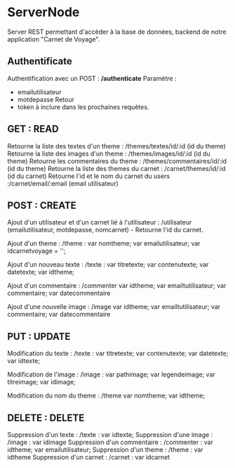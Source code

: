 # ServerNode

Server REST permettant d'accèder à la base de données, backend de notre application "Carnet de Voyage".

Authentificate
---------------

Authentification avec un POST : **/authenticate**
 Paramètre : 
 * emailutilisateur 
 * motdepasse 
 Retour
 * token à inclure dans les prochaines requètes.

GET : READ
----------
Retourne la liste des textes d'un theme : /themes/textes/id/:id (id du theme)
Retourne la liste des images d'un theme : /themes/images/id/:id (id du theme)
Retourne les commentaires du theme : /themes/commentaires/id/:id (id du theme)
Retourne la liste des themes du carnet : /carnet/themes/id/:id (id du carnet)
Retourne l'id et le nom du carnet du users :/carnet/email/:email (email utilisateur)


POST : CREATE
-------------
Ajout d'un utilisateur et d'un carnet lié à l'utilisateur : /utilisateur (emailutilisateur, motdepasse, nomcarnet) - Retourne l'id du carnet.

Ajout d'un theme : /theme : var nomtheme;
    var emailutilisateur;
    var idcarnetvoyage = '';

Ajout d'un nouveau texte : /texte : var titretexte;
    var contenutexte;
    var datetexte;
    var idtheme;

Ajout d'un commentaire : /commenter
var idtheme;
    var emailtutilisateur;
    var commentaire;
    var datecommentaire
    
Ajout d'une nouvelle image : /image 
var idtheme;
    var emailtutilisateur;
    var commentaire;
    var datecommentaire
    
    
PUT : UPDATE
------------
Modification du texte : /texte : var titretexte;
    var contenutexte;
    var datetexte;
    var idtexte;
    
Modification de l'image : /image : var pathimage;
    var legendeimage;
    var titreimage;
    var idimage;
    
Modification du nom du theme : /theme
var nomtheme;
    var idtheme;


DELETE : DELETE
---------------
Suppression d'un texte : /texte : var idtexte;
Suppression d'une image : /image :  var idimage
Suppression d'un commentaire : /commenter :  var idtheme;
    var emailutilisateur;
Suppression d'un theme : /theme : var idtheme
Suppression d'un carnet : /carnet : var idcarnet



